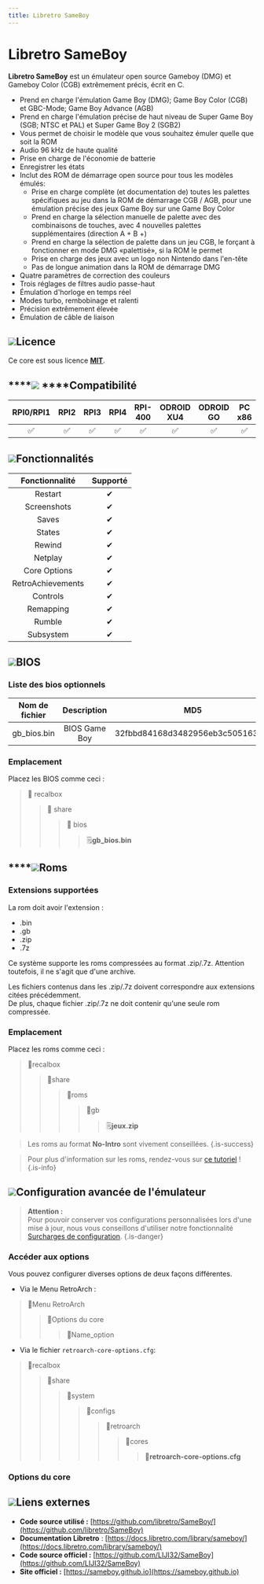 ```yaml
---
title: Libretro SameBoy
---
```


# Libretro SameBoy

**Libretro SameBoy** est un émulateur open source Gameboy \(DMG\) et Gameboy Color \(CGB\) extrêmement précis, écrit en C.

* Prend en charge l'émulation Game Boy \(DMG\); Game Boy Color \(CGB\) et GBC-Mode; Game Boy Advance \(AGB\)
* Prend en charge l'émulation précise de haut niveau de Super Game Boy \(SGB; NTSC et PAL\) et Super Game Boy 2 \(SGB2\)
* Vous permet de choisir le modèle que vous souhaitez émuler quelle que soit la ROM
* Audio 96 kHz de haute qualité
* Prise en charge de l'économie de batterie
* Enregistrer les états
* Inclut des ROM de démarrage open source pour tous les modèles émulés:
  * Prise en charge complète \(et documentation de\) toutes les palettes spécifiques au jeu dans la ROM de démarrage CGB / AGB, pour une émulation précise des jeux Game Boy sur une Game Boy Color
  * Prend en charge la sélection manuelle de palette avec des combinaisons de touches, avec 4 nouvelles palettes supplémentaires \(direction A + B +\)
  * Prend en charge la sélection de palette dans un jeu CGB, le forçant à fonctionner en mode DMG «palettisé», si la ROM le permet
  * Prise en charge des jeux avec un logo non Nintendo dans l'en-tête
  * Pas de longue animation dans la ROM de démarrage DMG
* Quatre paramètres de correction des couleurs
* Trois réglages de filtres audio passe-haut
* Émulation d'horloge en temps réel
* Modes turbo, rembobinage et ralenti
* Précision extrêmement élevée
* Émulation de câble de liaison

## ![](./gerald-g-parchment-background-or-border-5.svg)Licence

Ce core est sous licence [**MIT**](https://github.com/libretro/SameBoy/blob/master/LICENSE).

## \*\*\*\*![](./compatibility.png) ****Compatibilité

| RPI0/RPI1 | RPI2 | RPI3 | RPI4 | RPI-400 | ODROID XU4 | ODROID GO | PC x86 | PC X86\_64 |
| :---: | :---: | :---: | :---: | :---: | :---: | :---: | :---: | :---: |
| ✅ | ✅ | ✅ | ✅ | ✅ | ✅ | ✅ | ✅ | ✅ |

## ![](./cogwheel-145804_640.png)Fonctionnalités

| **Fonctionnalité** | Supporté |
| :---: | :---: |
| Restart | ✔ |
| Screenshots | ✔ |
| Saves | ✔ |
| States | ✔ |
| Rewind | ✔ |
| Netplay | ✔ |
| Core Options | ✔ |
| RetroAchievements | ✔ |
| Controls | ✔ |
| Remapping | ✔ |
| Rumble | ✔ |
| Subsystem | ✔ |

## ![](./tqfp32.svg)BIOS

### Liste des bios optionnels

| **Nom de fichier** | Description | MD5 | Fourni |
| :---: | :---: | :---: | :---: |
| gb\_bios.bin | BIOS Game Boy | 32fbbd84168d3482956eb3c5051637f5 | ❌ |

### Emplacement

Placez les BIOS comme ceci :

> 📁 recalbox
>
> > 📁 share
> >
> > > 📁 bios
> > >
> > > > 🗒**gb\_bios.bin**

## \*\*\*\*![](./rom-30098_640.png)**Roms**

### **Extensions supportées**

La rom doit avoir l'extension :

* .bin
* .gb
* .zip
* .7z

Ce système supporte les roms compressées au format .zip/.7z. Attention toutefois, il ne s'agit que d'une archive.

Les fichiers contenus dans les .zip/.7z doivent correspondre aux extensions citées précédemment.  
De plus, chaque fichier .zip/.7z ne doit contenir qu'une seule rom compressée.

### **Emplacement**

Placez les roms comme ceci : 

> 📁recalbox
>
> > 📁share
> >
> > > 📁roms
> > >
> > > > 📁gb
> > > >
> > > > > 🗒**jeux.zip**


>Les roms au format **No-Intro** sont vivement conseillées.
{.is-success}


>Pour plus d'information sur les roms, rendez-vous sur [ce tutoriel](/fr/tutoriels/jeux/generalite/les-roms-et-les-isos) !
{.is-info}

## ![](./hammer-28636_640.png)Configuration avancée de l'émulateur


>**Attention :**  
>Pour pouvoir conserver vos configurations personnalisées lors d'une mise à jour, nous vous conseillons d'utiliser notre fonctionnalité [Surcharges de configuration](/fr/usage-avance/surcharge-de-configuration).
{.is-danger}

### Accéder aux options

Vous pouvez configurer diverses options de deux façons différentes.

* Via le Menu RetroArch :

> 📁Menu RetroArch
>
> > 📁Options du core
> >
> > > 🧩Name\_option

* Via le fichier `retroarch-core-options.cfg`:

> 📁recalbox
>
> > 📁share
> >
> > > 📁system
> > >
> > > > 📁configs
> > > >
> > > > > 📁retroarch
> > > > >
> > > > > > 📁cores
> > > > > >
> > > > > > > 🧩**retroarch-core-options.cfg**

### Options du core

## ![](./kisspng-web-development-world-wide-web-computer-icons-webs-world-wide-web-icon-png-5ab05c24477216.4540070115215073642927.png)**Liens externes**

* **Code source utilisé :** [https://github.com/libretro/SameBoy/](https://github.com/libretro/SameBoy)
* **Documentation Libretro** : [https://docs.libretro.com/library/sameboy/](https://docs.libretro.com/library/sameboy/)
* **Code source officiel :** [https://github.com/LIJI32/SameBoy](https://github.com/LIJI32/SameBoy)
* **Site officiel :** [https://sameboy.github.io](https://sameboy.github.io)

